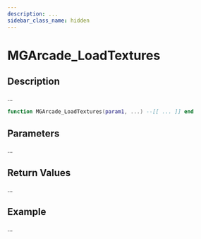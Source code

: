```yaml
---
description: ...
sidebar_class_name: hidden
---
```


# MGArcade_LoadTextures

## Description

...

```lua
function MGArcade_LoadTextures(param1, ...) --[[ ... ]] end
```

## Parameters

...

## Return Values

...

## Example

...

